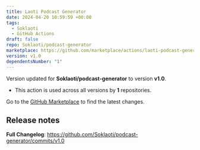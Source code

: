 ```yaml
---
title: Laoti Podcast Generator
date: 2024-04-20 10:59:59 +00:00
tags:
  - Soklaoti
  - GitHub Actions
draft: false
repo: Soklaoti/podcast-generator
marketplace: https://github.com/marketplace/actions/laoti-podcast-generator
version: v1.0
dependentsNumber: "1"
---
```



Version updated for **Soklaoti/podcast-generator** to version **v1.0**.
- This action is used across all versions by **1** repositories.

Go to the [GitHub Marketplace](https://github.com/marketplace/actions/laoti-podcast-generator) to find the latest changes.

## Release notes

**Full Changelog**: https://github.com/Soklaoti/podcast-generator/commits/v1.0
